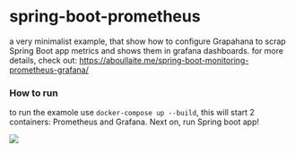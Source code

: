 # spring-boot-prometheus
a very minimalist example, that show how to configure Grapahana to scrap Spring Boot app metrics and shows them in grafana dashboards.
for more details, check out: https://aboullaite.me/spring-boot-monitoring-prometheus-grafana/

### How to run
to run the examole use `docker-compose up --build`, this will start 2 containers: Prometheus and Grafana. Next on, run Spring boot app!

![](https://aboullaite.me/content/images/2018/01/Screen-Shot-2018-01-11-at-7.13.14-PM.png)
